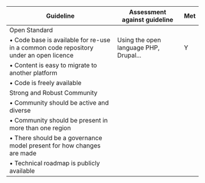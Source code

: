 
| Guideline                                                    | Assessment against guideline       | Met |
|--------------------------------------------------------------|---|---------------------------------|
|Open Standard|    
|•	Code base is available for re-use in a common code repository under an open licence | Using the open language PHP, Drupal...           | Y  |
|•	Content is easy to migrate to another platform |     |   |
|•	Code is freely available |   |  |
|Strong and Robust Community|
|•	Community should be active and diverse|   |   |
|•	Community should be present in more than one region 
|•	There should be a governance model present for how changes are made
|•	Technical roadmap is publicly available 

